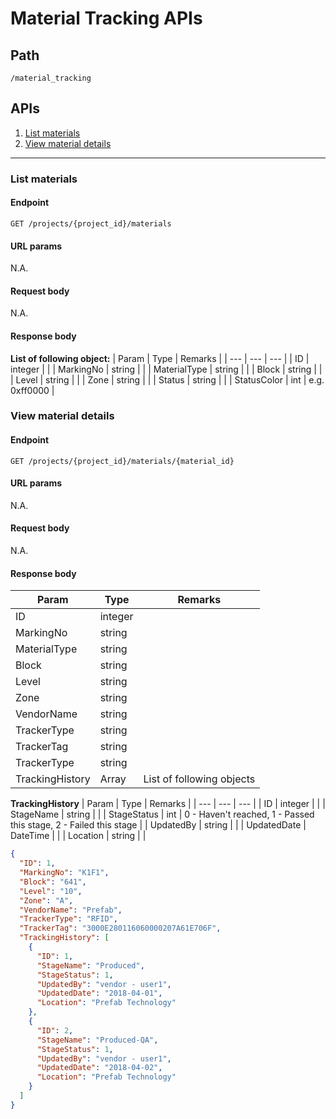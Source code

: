 ﻿# Material Tracking APIs
## Path
```http
/material_tracking
```
## APIs
1. [List materials](#list-materials)
2. [View material details](#view-material-details)
---
### List materials
#### Endpoint
``` http
GET /projects/{project_id}/materials
```
#### URL params
N.A.
#### Request body
N.A.
#### Response body
**List of following object:**
| Param | Type | Remarks |
| --- | --- | --- |
| ID | integer |  |
| MarkingNo | string |  |
| MaterialType | string |  |
| Block | string |  |
| Level | string |  |
| Zone | string |  |
| Status | string | |
| StatusColor | int | e.g. 0xff0000 |

### View material details
#### Endpoint
``` http
GET /projects/{project_id}/materials/{material_id}
```
#### URL params
N.A.
#### Request body
N.A.
#### Response body
| Param | Type | Remarks |
| --- | --- | --- |
| ID | integer |  |
| MarkingNo | string |  |
| MaterialType | string |  |
| Block | string |  |
| Level | string |  |
| Zone | string |  |
| VendorName | string | |
| TrackerType | string |  |
| TrackerTag | string |  |
| TrackerType | string |  |
| TrackingHistory | Array | List of following objects |

**TrackingHistory**
| Param | Type | Remarks |
| --- | --- | --- |
| ID | integer |  |
| StageName | string | |
| StageStatus | int |  0 - Haven't reached, 1 - Passed this stage, 2 - Failed this stage |
| UpdatedBy | string |   |
| UpdatedDate | DateTime |   |
| Location | string | |

```json
{
  "ID": 1,
  "MarkingNo": "K1F1",
  "Block": "641",
  "Level": "10",
  "Zone": "A",
  "VendorName": "Prefab",
  "TrackerType": "RFID",
  "TrackerTag": "3000E280116060000207A61E706F",
  "TrackingHistory": [
    {
      "ID": 1,
      "StageName": "Produced",
      "StageStatus": 1,
      "UpdatedBy": "vendor - user1",
      "UpdatedDate": "2018-04-01",
      "Location": "Prefab Technology"
    },
    {
      "ID": 2,
      "StageName": "Produced-QA",
      "StageStatus": 1,
      "UpdatedBy": "vendor - user1",
      "UpdatedDate": "2018-04-02",
      "Location": "Prefab Technology"
    }
  ]
}
```

